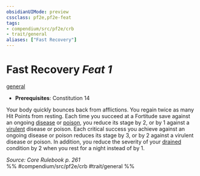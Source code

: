 ```yaml
---
obsidianUIMode: preview
cssclass: pf2e,pf2e-feat
tags:
- compendium/src/pf2e/crb
- trait/general
aliases: ["Fast Recovery"]
---
```

# Fast Recovery  *Feat 1*  
[general](/rules/traits/general.md)  

- **Prerequisites**: Constitution 14

Your body quickly bounces back from afflictions. You regain twice as many Hit Points from resting. Each time you succeed at a Fortitude save against an ongoing [disease](/rules/traits/disease.md) or [poison](/rules/traits/poison.md), you reduce its stage by 2, or by 1 against a [virulent](/rules/traits/virulent.md) disease or poison. Each critical success you achieve against an ongoing disease or poison reduces its stage by 3, or by 2 against a virulent disease or poison. In addition, you reduce the severity of your [drained](/rules/conditions.md#Drained) condition by 2 when you rest for a night instead of by 1.

*Source: Core Rulebook p. 261*  
%% #compendium/src/pf2e/crb #trait/general %%